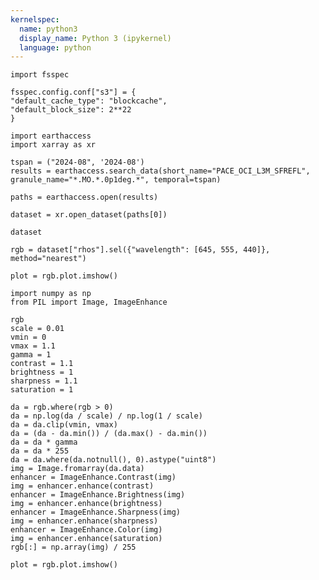 ```yaml
---
kernelspec:
  name: python3
  display_name: Python 3 (ipykernel)
  language: python
---
```


```{code-cell} ipython3
import fsspec
```

```{code-cell} ipython3
fsspec.config.conf["s3"] = {
"default_cache_type": "blockcache",
"default_block_size": 2**22
}
```

```{code-cell} ipython3
import earthaccess
import xarray as xr
```

```{code-cell} ipython3
tspan = ("2024-08", '2024-08')
results = earthaccess.search_data(short_name="PACE_OCI_L3M_SFREFL", granule_name="*.MO.*.0p1deg.*", temporal=tspan)
```

```{code-cell} ipython3
paths = earthaccess.open(results)
```

```{code-cell} ipython3
dataset = xr.open_dataset(paths[0])
```

```{code-cell} ipython3
dataset
```

```{code-cell} ipython3
rgb = dataset["rhos"].sel({"wavelength": [645, 555, 440]}, method="nearest")
```

```{code-cell} ipython3
plot = rgb.plot.imshow()
```

```{code-cell} ipython3
import numpy as np
from PIL import Image, ImageEnhance

rgb
scale = 0.01
vmin = 0
vmax = 1.1
gamma = 1
contrast = 1.1
brightness = 1
sharpness = 1.1
saturation = 1

da = rgb.where(rgb > 0)
da = np.log(da / scale) / np.log(1 / scale)
da = da.clip(vmin, vmax)
da = (da - da.min()) / (da.max() - da.min())
da = da * gamma
da = da * 255
da = da.where(da.notnull(), 0).astype("uint8")
img = Image.fromarray(da.data)
enhancer = ImageEnhance.Contrast(img)
img = enhancer.enhance(contrast)
enhancer = ImageEnhance.Brightness(img)
img = enhancer.enhance(brightness)
enhancer = ImageEnhance.Sharpness(img)
img = enhancer.enhance(sharpness)
enhancer = ImageEnhance.Color(img)
img = enhancer.enhance(saturation)
rgb[:] = np.array(img) / 255
```

```{code-cell} ipython3
plot = rgb.plot.imshow()
```

```{code-cell} ipython3

```
